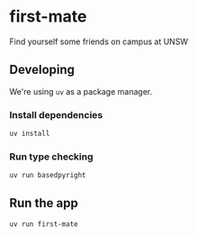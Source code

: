 # first-mate

Find yourself some friends on campus at UNSW

## Developing

We're using `uv` as a package manager.

### Install dependencies

```sh
uv install
```

### Run type checking

```sh
uv run basedpyright
```

## Run the app

```sh
uv run first-mate
```
